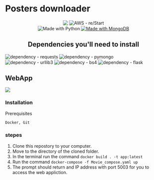 # Posters downloader

<div align="center">
<img src="https://img.shields.io/badge/created--date-14th%20October-blue" align="center" />
<img src="https://img.shields.io/badge/AWS-re%2FStart-orange" alt="AWS - re/Start" align="center" />
</div>
<div align="center">
<img src="https://img.shields.io/badge/Python-%3E=3.6-blue?logo=python&logoColor=white" alt="Made with Python" align="center" ></a>
<a href="https://www.mongodb.com/" title="Go to MongoDB homepage"><img src="https://img.shields.io/badge/MongoDB-3-blue?logo=mongodb&logoColor=white" alt="Made with MongoDB" align="center" ></a>

## Dependencies you'll need to install
</div>
<div align="left">
<img src="https://img.shields.io/badge/dependency-requests-blue?logo=requests+&logoColor=white" alt="dependency - requests" align="center"></a>
<img src="https://img.shields.io/badge/dependency-pymongo-blue?logo=pymongo&logoColor=white" alt="dependency - pymongo" align="center"></a>
<img src="https://img.shields.io/badge/dependency-urllib3-blue?logo=urllib3&logoColor=white" alt="dependency - urllib3" align="center"></a>
<img src="https://img.shields.io/badge/dependency-bs4-blue?logo=bs4&logoColor=white" alt="dependency - bs4" align="center"></a> 
<img src="https://img.shields.io/badge/dependency-flask-blue" alt="dependency - flask" align="center"></a> 

## WebApp
<img src="webapp.png" align="center"></a>
### **Installation**
Prerequisites
```bash
Docker, Git 
```

### stepes
1. Clone this repostory to your computer.
2. Move to the directory of the cloned folder.
3. In the terminal run the command `docker build . -t app:latest`
4. Run the command `docker-compose -f Movie_compose.yaml up`
5. The prompt should return and IP address with port 5003 for you to access the web appliction.